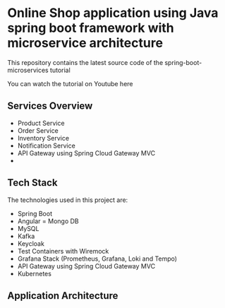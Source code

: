 # Online Shop application using Java spring boot framework with microservice architecture 

This repository contains the latest source code of the spring-boot-microservices tutorial

You can watch the tutorial on Youtube here

## Services Overview
- Product Service
- Order Service
- Inventory Service
- Notification Service
- API Gateway using Spring Cloud Gateway MVC
-   
## Tech Stack
  The technologies used in this project are:
- Spring Boot
- Angular
= Mongo DB
- MySQL
- Kafka
- Keycloak
- Test Containers with Wiremock
- Grafana Stack (Prometheus, Grafana, Loki and Tempo)
- API Gateway using Spring Cloud Gateway MVC
- Kubernetes

## Application Architecture


